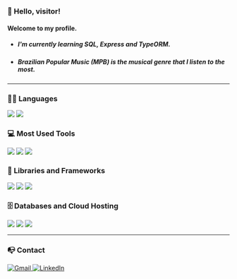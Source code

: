 <h3>👋 Hello, visitor!</h3>
<h4>Welcome to my profile.</h4>

- ##### *I'm currently learning SQL, Express and TypeORM*.
- ##### *Brazilian Popular Music (MPB) is the musical genre that I listen to the most*.

<hr>

<h3>👨‍💻 Languages</h3>
  <!-- Javascript -->
  <a href="#"><img src="https://img.shields.io/badge/JavaScript-F7DF1E.svg?logo=javascript&logoColor=black"></a>
  <!-- Typescript -->
  <a href="#"><img src="https://img.shields.io/badge/TypeScript-007ACC.svg?logo=typescript&logoColor=white"></a>

<h3>💻 Most Used Tools</h3>
  <!-- Git -->
  <a href="#"><img src="https://img.shields.io/badge/Git-F05033.svg?logo=git&logoColor=white"></a>
  <!-- Node -->
  <a href="#"><img src="https://img.shields.io/badge/Node-43853D.svg?logo=node.js&logoColor=white"></a>
  <!-- DBeaver -->
  <a href="#"><img src="https://custom-icon-badges.demolab.com/badge/-DBeaver-372923?logo=dbeaver-mono&logoColor=white"></a>

<h3>🧰 Libraries and Frameworks</h3>
  <!-- Next -->
  <a href="#"><img src="https://img.shields.io/badge/Next-white?logo=nextdotjs&logoColor=black"></a>
  <!-- React -->
  <a href="#"><img src="https://img.shields.io/badge/React-20232a.svg?logo=react&logoColor=%2361DAFB"></a>
  <!-- Express -->
  <a href="#"><img src="https://img.shields.io/badge/Express-404d59.svg?logo=express&logoColor=white"></a>

<h3>🗄️ Databases and Cloud Hosting</h3>
  <!-- Vercel -->
  <a href="#"><img src="https://img.shields.io/badge/Vercel-white.svg?logo=vercel&logoColor=black"></a>
  <!-- PostgreSQL -->
  <a href="#"><img src ="https://img.shields.io/badge/PostgreSQL-316192.svg?logo=postgresql&logoColor=white"></a>
  <!-- Github Pages -->
  <a href="#"><img src="https://img.shields.io/badge/GitHub%20Pages-327FC7.svg?logo=github&logoColor=white"></a>

<hr>

<h3>📭 Contact</h3>
<!-- Gmail --> 
<a href="mailto:ronaldofrancajr@gmail.com">
  <img title="Gmail" src="https://img.shields.io/badge/Gmail-red?style=for-the-badge&logo=gmail&logoColor=white"/>
</a>

<!-- LinkedIn -->  
<a href="https://www.linkedin.com/in/ronaldofrancas/">
  <img title="LinkedIn" src="https://img.shields.io/badge/LinkedIn-blue?style=for-the-badge&logo=linkedin&logoColor=white"/>
</a>
